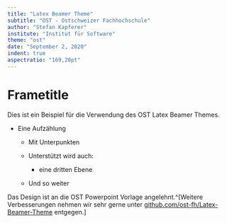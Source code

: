 ```yaml
---
title: "Latex Beamer Theme"
subtitle: "OST - Ostschweizer Fachhochschule"
author: "Stefan Kapferer"
institute: "Institut für Software"
theme: "ost"
date: "September 2, 2020"
indent: true
aspectratio: "169,20pt"
---
```


# Frametitle

Dies ist ein Beispiel für die Verwendung des OST Latex Beamer Themes.

 - Eine Aufzählung
   - Mit Unterpunkten

   - Unterstützt wird auch:
     - eine dritten Ebene

   - Und so weiter


Das Design ist an die OST Powerpoint Vorlage angelehnt.^[Weitere Verbesserungen nehmen wir sehr gerne unter [github.com/ost-fh/Latex-Beamer-Theme](https://github.com/ost-fh/Latex-Beamer-Theme) entgegen.]
